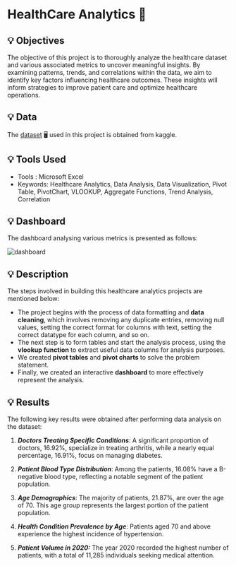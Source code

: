 # HealthCare Analytics :hospital:

## 💡 Objectives
The objective of this project is to thoroughly analyze the healthcare dataset and various associated metrics to uncover meaningful insights. By examining patterns, trends, and correlations within the data, we aim to identify key factors influencing healthcare outcomes. These insights will inform strategies to improve patient care and optimize healthcare operations.

## 💡 Data 
The [dataset](https://www.kaggle.com/datasets/prasad22/healthcare-dataset) :desktop_computer: used in this project is obtained from kaggle. 

## 💡 Tools Used
* Tools : Microsoft Excel
* Keywords: Healthcare Analytics, Data Analysis, Data Visualization, Pivot Table, PivotChart, VLOOKUP, Aggregate Functions, Trend Analysis, Correlation 

## 💡 Dashboard 
The dashboard analysing various metrics is presented as follows:

![dashboard](https://github.com/user-attachments/assets/16a1649a-1813-4b26-9b43-d6d7d1c7146a)

## 💡 Description 
The steps involved in building this healthcare analytics projects are mentioned below:
* The project begins with the process of data formatting and **data cleaning**, which involves removing any duplicate entries, removing null values, setting the correct format for columns with text, setting the correct datatype for each column, and so on.
* The next step is to form tables and start the analysis process, using the **vlookup function** to extract useful data columns for analysis purposes.
* We created **pivot tables** and **pivot charts** to solve the problem statement.
* Finally, we created an interactive **dashboard** to more effectively represent the analysis.
 
## 💡 Results
The following key results were obtained after performing data analysis on the dataset:
1. _**Doctors Treating Specific Conditions**_:
A significant proportion of doctors, 16.92%, specialize in treating arthritis, while a nearly equal percentage, 16.91%, focus on managing diabetes.

2. _**Patient Blood Type Distribution**_:
Among the patients, 16.08% have a B-negative blood type, reflecting a notable segment of the patient population.

3. _**Age Demographics**_:
The majority of patients, 21.87%, are over the age of 70. This age group represents the largest portion of the patient population.

4. _**Health Condition Prevalence by Age**_:
Patients aged 70 and above experience the highest incidence of hypertension.

5. _**Patient Volume in 2020:**_
The year 2020 recorded the highest number of patients, with a total of 11,285 individuals seeking medical attention.
